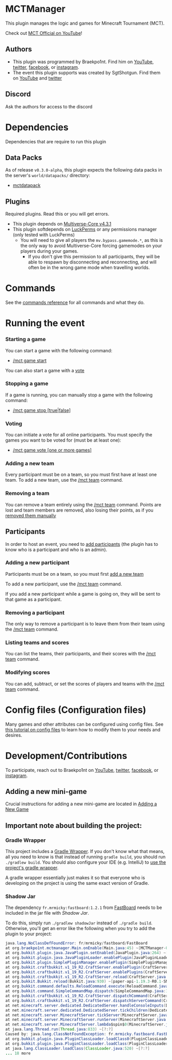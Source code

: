 # MCTManager

This plugin manages the logic and games for Minecraft Tournament (MCT). 

Check out [MCT Official on YouTube](https://www.youtube.com/channel/UCDHWFMl0D8vREh7aKzJjzow)!

## Authors
- This plugin was programmed by Braekpo1nt. Find him on [YouTube](https://www.youtube.com/@braekpo1nt), [twitter](https://twitter.com/braekpo1nt), [facebook](https://www.facebook.com/Braekpo1nt/), or [instagram](https://www.instagram.com/braekpo1nt/).
- The event this plugin supports was created by SgtShotgun. Find them on [YouTube](https://www.youtube.com/@SgtShotgun) and [twitter](https://twitter.com/SgtShotgun1) 

## Discord
Ask the authors for access to the discord

# Dependencies
Dependencies that are require to run this plugin

## Data Packs
As of release `v0.3.0-alpha`, this plugin expects the following data packs in the server's `world/datapacks/` directory:
- [mctdatapack](https://github.com/Braekpo1nt/mctdatapack)

## Plugins
Required plugins. Read this or you will get errors. 

- This plugin depends on [Multiverse-Core v4.3.1](https://github.com/Multiverse/Multiverse-Core/releases/tag/v4.3.1)
- This plugin softdepends on [LuckPerms](https://www.spigotmc.org/resources/luckperms.28140/) or any permissions manager (only tested with LuckPerms)
  - You will need to give all players the `mv.bypass.gamemode.*`, as this is the only way to avoid Multiverse-Core forcing gamemodes on your players during your games. 
    - If you don't give this permission to all participants, they will be able to respawn by disconnecting and reconnecting, and will often be in the wrong game mode when travelling worlds. 

# Commands

See the [commands reference](./docs/commands.md) for all commands and what they do.

# Running the event

### Starting a game
You can start a game with the following command:

- [/mct game start <game>](./docs/commands.md#mct-game)

You can also start a game with a [vote](#voting)

### Stopping a game
If a game is running, you can manually stop a game with the following command:

- [/mct game stop [true|false]](./docs/commands.md#mct-game)

### Voting

You can initiate a vote for all online participants. You must specify the games you want to be voted for (must be at least one):

- [/mct game vote [one or more games]](./docs/commands.md#mct-game)

### Adding a new team
Every participant must be on a team, so you must first have at least one team. To add a new team, use the [/mct team](./docs/commands.md#mct-team) command.

### Removing a team
You can remove a team entirely using the [/mct team](./docs/commands.md#mct-team) command. Points are lost and team members are removed, also losing their points, as if you [removed them manually](#removing-a-participant)


## Participants
In order to host an event, you need to [add participants](#adding-a-new-participant) (the plugin has to know who is a participant and who is an admin).

### Adding a new participant
Participants must be on a team, so you must first [add a new team](#adding-a-new-team)

To add a new participant, use the [/mct team](./docs/commands.md#mct-team) command.

If you add a new participant while a game is going on, they will be sent to that game as a participant. 

### Removing a participant
The only way to remove a participant is to leave them from their team using the [/mct team](./docs/commands.md#mct-team) command.

### Listing teams and scores

You can list the teams, their participants, and their scores with the [/mct team](./docs/commands.md#mct-team) command.

### Modifying scores

You can add, subtract, or set the scores of players and teams with the [/mct team](./docs/commands.md#mct-team) command.

# Config files (Configuration files)

Many games and other attributes can be configured using config files. See [this tutorial on config files](./docs/configuration.md) to learn how to modify them to your needs and desires. 

# Development/Contributions

To participate, reach out to Braekpo1nt on [YouTube](https://www.youtube.com/@braekpo1nt), [twitter](https://twitter.com/braekpo1nt), [facebook](https://www.facebook.com/Braekpo1nt/), or [instagram](https://www.instagram.com/braekpo1nt/). 

## Adding a new mini-game

Crucial instructions for adding a new mini-game are located in [Adding a New Game](./docs/adding-new-game.md)

## **Important note about building the project:**

### Gradle Wrapper
This project includes a [Gradle Wrapper](https://docs.gradle.org/current/userguide/gradle_wrapper.html). If you don't know what that means, all you need to know is that instead of running `gradle build`, you should run `./gradlew build`. You should also configure your IDE (e.g. IntelliJ) to [use the project's gradle wrapper](https://www.jetbrains.com/idea/guide/tutorials/working-with-gradle/gradle-wrapper/). 

A gradle wrapper essentially just makes it so that everyone who is developing on the project is using the same exact version of Gradle. 

### Shadow Jar
The dependency `fr.mrmicky:fastboard:1.2.1` from [FastBoard](https://github.com/MrMicky-FR/FastBoard) needs to be included in the jar file with *Shadow Jar*. 

To do this, simply run `./gradlew shadowJar` instead of `./gradle build`. Otherwise, you'll get an error like the following when you try to add the plugin to your project:
```java
java.lang.NoClassDefFoundError: fr/mrmicky/fastboard/FastBoard
at org.braekpo1nt.mctmanager.Main.onEnable(Main.java:45) ~[MCTManager-0.1.0.jar:?]
at org.bukkit.plugin.java.JavaPlugin.setEnabled(JavaPlugin.java:264) ~[paper-api-1.19.3-R0.1-SNAPSHOT.jar:?]
at org.bukkit.plugin.java.JavaPluginLoader.enablePlugin(JavaPluginLoader.java:371) ~[paper-api-1.19.3-R0.1-SNAPSHOT.jar:?]
at org.bukkit.plugin.SimplePluginManager.enablePlugin(SimplePluginManager.java:544) ~[paper-api-1.19.3-R0.1-SNAPSHOT.jar:?]
at org.bukkit.craftbukkit.v1_19_R2.CraftServer.enablePlugin(CraftServer.java:578) ~[paper-1.19.3.jar:git-Paper-384]
at org.bukkit.craftbukkit.v1_19_R2.CraftServer.enablePlugins(CraftServer.java:492) ~[paper-1.19.3.jar:git-Paper-384]
at org.bukkit.craftbukkit.v1_19_R2.CraftServer.reload(CraftServer.java:1038) ~[paper-1.19.3.jar:git-Paper-384]
at org.bukkit.Bukkit.reload(Bukkit.java:930) ~[paper-api-1.19.3-R0.1-SNAPSHOT.jar:?]
at org.bukkit.command.defaults.ReloadCommand.execute(ReloadCommand.java:54) ~[paper-api-1.19.3-R0.1-SNAPSHOT.jar:?]
at org.bukkit.command.SimpleCommandMap.dispatch(SimpleCommandMap.java:155) ~[paper-api-1.19.3-R0.1-SNAPSHOT.jar:?]
at org.bukkit.craftbukkit.v1_19_R2.CraftServer.dispatchCommand(CraftServer.java:929) ~[paper-1.19.3.jar:git-Paper-384]
at org.bukkit.craftbukkit.v1_19_R2.CraftServer.dispatchServerCommand(CraftServer.java:892) ~[paper-1.19.3.jar:git-Paper-384]
at net.minecraft.server.dedicated.DedicatedServer.handleConsoleInputs(DedicatedServer.java:494) ~[paper-1.19.3.jar:git-Paper-384]
at net.minecraft.server.dedicated.DedicatedServer.tickChildren(DedicatedServer.java:441) ~[paper-1.19.3.jar:git-Paper-384]
at net.minecraft.server.MinecraftServer.tickServer(MinecraftServer.java:1397) ~[paper-1.19.3.jar:git-Paper-384]
at net.minecraft.server.MinecraftServer.runServer(MinecraftServer.java:1173) ~[paper-1.19.3.jar:git-Paper-384]
at net.minecraft.server.MinecraftServer.lambda$spin$0(MinecraftServer.java:316) ~[paper-1.19.3.jar:git-Paper-384]
at java.lang.Thread.run(Thread.java:833) ~[?:?]
Caused by: java.lang.ClassNotFoundException: fr.mrmicky.fastboard.FastBoard
at org.bukkit.plugin.java.PluginClassLoader.loadClass0(PluginClassLoader.java:177) ~[paper-api-1.19.3-R0.1-SNAPSHOT.jar:?]
at org.bukkit.plugin.java.PluginClassLoader.loadClass(PluginClassLoader.java:124) ~[paper-api-1.19.3-R0.1-SNAPSHOT.jar:?]
at java.lang.ClassLoader.loadClass(ClassLoader.java:520) ~[?:?]
... 18 more
```


